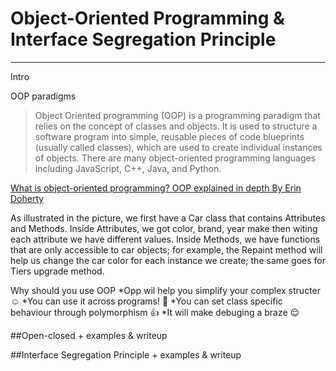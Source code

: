 
# Object-Oriented Programming & Interface Segregation Principle
---
Intro

OOP paradigms
>Object Oriented programming (OOP) is a programming paradigm that relies on the concept of classes and objects. 
It is used to structure a software program into simple, reusable pieces of code blueprints (usually called classes), 
which are used to create individual instances of objects. 
There are many object-oriented programming languages including JavaScript, C++, Java, and Python. 

[What is object-oriented programming? OOP explained in depth By Erin Doherty](https://www.educative.io/blog/object-oriented-programming) 

As illustrated in the picture, we first have a Car class that contains Attributes and Methods. 
Inside Attributes, we got color, brand, year make then witing each attribute we have different values. 
Inside Methods, we have functions that are only accessible to car objects; 
for example, the Repaint method will help us change the car color for each instance  we create; 
the same goes for Tiers upgrade method.

Why should you use OOP
*Opp wil help you simplify your complex structer :relaxed:
*You can use it across programs! :star2:
*You can set class specific behaviour through polymorphism :+1:
*It will make debuging a braze :relieved:








##Open-closed + examples & writeup

##Interface Segregation Principle + examples & writeup    


